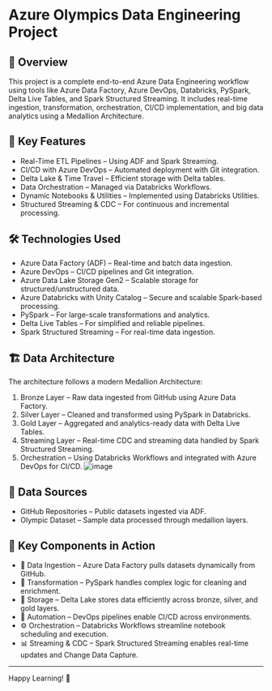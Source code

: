 # Azure Olympics Data Engineering Project

## 🚀 Overview
This project is a complete end-to-end Azure Data Engineering workflow using tools like Azure Data Factory, Azure DevOps, Databricks, PySpark, Delta Live Tables, and Spark Structured Streaming. It includes real-time ingestion, transformation, orchestration, CI/CD implementation, and big data analytics using a Medallion Architecture.

## 🔑 Key Features
- Real-Time ETL Pipelines – Using ADF and Spark Streaming.
- CI/CD with Azure DevOps – Automated deployment with Git integration.
- Delta Lake & Time Travel – Efficient storage with Delta tables.
- Data Orchestration – Managed via Databricks Workflows.
- Dynamic Notebooks & Utilities – Implemented using Databricks Utilities.
- Structured Streaming & CDC – For continuous and incremental processing.

## 🛠️ Technologies Used
- Azure Data Factory (ADF) – Real-time and batch data ingestion.
- Azure DevOps – CI/CD pipelines and Git integration.
- Azure Data Lake Storage Gen2 – Scalable storage for structured/unstructured data.
- Azure Databricks with Unity Catalog – Secure and scalable Spark-based processing.
- PySpark – For large-scale transformations and analytics.
- Delta Live Tables – For simplified and reliable pipelines.
- Spark Structured Streaming – For real-time data ingestion.

## 🏗️ Data Architecture
The architecture follows a modern Medallion Architecture:
1. Bronze Layer – Raw data ingested from GitHub using Azure Data Factory.
2. Silver Layer – Cleaned and transformed using PySpark in Databricks.
3. Gold Layer – Aggregated and analytics-ready data with Delta Live Tables.
4. Streaming Layer – Real-time CDC and streaming data handled by Spark Structured Streaming.
5. Orchestration – Using Databricks Workflows and integrated with Azure DevOps for CI/CD.
![image](https://github.com/user-attachments/assets/10cfc478-3342-4e4c-a7f2-6e954e992ce1)


## 📁 Data Sources
- GitHub Repositories – Public datasets ingested via ADF.
- Olympic Dataset – Sample data processed through medallion layers.

## 🔄 Key Components in Action
- 🧪 Data Ingestion – Azure Data Factory pulls datasets dynamically from GitHub.
- 🔁 Transformation – PySpark handles complex logic for cleaning and enrichment.
- 💾 Storage – Delta Lake stores data efficiently across bronze, silver, and gold layers.
- 🚀 Automation – DevOps pipelines enable CI/CD across environments.
- ⚙️ Orchestration – Databricks Workflows streamline notebook scheduling and execution.
- 📊 Streaming & CDC – Spark Structured Streaming enables real-time updates and Change Data Capture.

---

Happy Learning! 🏅

